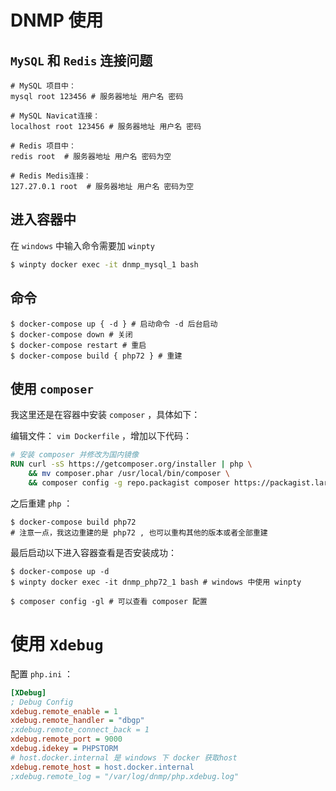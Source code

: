 # DNMP 使用

## `MySQL` 和 `Redis` 连接问题

```
# MySQL 项目中：
mysql root 123456 # 服务器地址 用户名 密码

# MySQL Navicat连接：
localhost root 123456 # 服务器地址 用户名 密码
    
# Redis 项目中：
redis root  # 服务器地址 用户名 密码为空

# Redis Medis连接：
127.27.0.1 root  # 服务器地址 用户名 密码为空
```



## 进入容器中

在 `windows` 中输入命令需要加 `winpty`

```bash
$ winpty docker exec -it dnmp_mysql_1 bash
```



## 命令

```shell
$ docker-compose up { -d } # 启动命令 -d 后台启动
$ docker-compose down # 关闭
$ docker-compose restart # 重启
$ docker-compose build { php72 } # 重建
```



## 使用 `composer` 

我这里还是在容器中安装 `composer` ，具体如下：

编辑文件： `vim Dockerfile` ，增加以下代码：

```dockerfile
# 安装 composer 并修改为国内镜像
RUN curl -sS https://getcomposer.org/installer | php \
    && mv composer.phar /usr/local/bin/composer \
    && composer config -g repo.packagist composer https://packagist.laravel-china.org
```

之后重建 `php` ：

```shell
$ docker-compose build php72
# 注意一点，我这边重建的是 php72 , 也可以重构其他的版本或者全部重建
```

最后启动以下进入容器查看是否安装成功：

```shell
$ docker-compose up -d
$ winpty docker exec -it dnmp_php72_1 bash # windows 中使用 winpty
```

```shell
$ composer config -gl # 可以查看 composer 配置
```



# 使用 `Xdebug` 

配置 `php.ini` ：

```ini
[XDebug]
; Debug Config
xdebug.remote_enable = 1
xdebug.remote_handler = "dbgp"
;xdebug.remote_connect_back = 1
xdebug.remote_port = 9000
xdebug.idekey = PHPSTORM
# host.docker.internal 是 windows 下 docker 获取host
xdebug.remote_host = host.docker.internal
;xdebug.remote_log = "/var/log/dnmp/php.xdebug.log"
```



